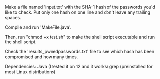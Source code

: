 Make a file named 'input.txt' with the SHA-1 hash of the passwords you'd like to check. Put only one hash on one line and don't leave any trailing spaces.

Compile and run 'MakeFile.java'. 

Then, run "chmod +x test.sh" to make the shell script executable and run the shell script.

Check the 'results_pwnedpasswords.txt' file to see which hash has been compromised and how many times.

Dependencies: 
Java (I tested it on 12 and it works)
grep (preinstalled for most Linux distributions)
